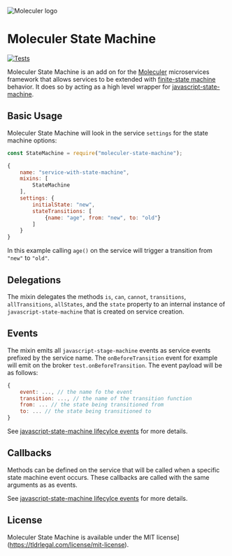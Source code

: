 ![Moleculer logo](https://raw.githubusercontent.com/ice-services/moleculer/HEAD/docs/assets/logo.png)
# Moleculer State Machine

[![Tests](https://github.com/fugufish/moleculer-state-machine/actions/workflows/node.js.yml/badge.svg)](https://github.com/fugufish/moleculer-state-machine/actions/workflows/node.js.yml)

Moleculer State Machine is an add on for the [Moleculer](https://moleculer.services/)
microservices framework that allows services to be extended with 
[finite-state machine](https://en.wikipedia.org/wiki/Finite-state_machine) behavior.
It does so by acting as a high level wrapper for 
[javascript-state-machine](https://github.com/jakesgordon/javascript-state-machine).

## Basic Usage
Moleculer State Machine will look in the service `settings` for the state machine
options:

```javascript
const StateMachine = require("moleculer-state-machine");

{
    name: "service-with-state-machine",
    mixins: [
        StateMachine
    ],
    settings: {
        initialState: "new",
        stateTransitions: [
            {name: "age", from: "new", to: "old"}
        ]
    }
}
```
 In this example calling `age()` on the service will trigger a transition from `"new"`
 to `"old"`.
 
 ## Delegations
 The mixin delegates the methods `is`, `can`, `cannot`, `transitions`, 
 `allTransitions`, `allStates`, and the `state` property to an internal instance of
 `javascript-state-machine` that is created on service creation.

 ## Events
The mixin emits all `javascript-stage-machine` events as service events prefixed by 
the service name. The `onBeforeTransition` event for example will emit on the broker
`test.onBeforeTransition`. The event payload will be as follows:
```javascript
{
    event: ..., // the name fo the event
    transition: ..., // the name of the transition function
    from: ... // the state being transitioned from
    to: ... // the state being transitioned to
}
```

See [javascript-state-machine lifecylce events](https://github.com/jakesgordon/javascript-state-machine/blob/master/docs/lifecycle-events.md)
for more details.

## Callbacks
Methods can be defined on the service that will be called when a specific state
machine event occurs. These callbacks are called with the same arguments as 
as events.

See [javascript-state-machine lifecylce events](https://github.com/jakesgordon/javascript-state-machine/blob/master/docs/lifecycle-events.md)
for more details.



## License
Moleculer State Machine is available under the MIT license](https://tldrlegal.com/license/mit-license).

